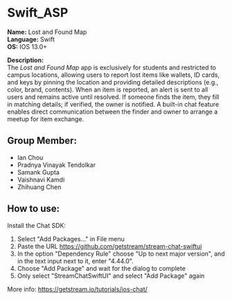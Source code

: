 # Swift_ASP
 **Name:** Lost and Found Map  
 **Language:** Swift  
 **OS:** IOS 13.0+  
 
**Description:**  
The *Lost and Found Map* app is exclusively for students and restricted to campus locations, allowing users to report lost items like wallets, ID cards, and keys by pinning the location and providing detailed descriptions (e.g., color, brand, contents). When an item is reported, an alert is sent to all users and remains active until resolved. If someone finds the item, they fill in matching details; if verified, the owner is notified. A built-in chat feature enables direct communication between the finder and owner to arrange a meetup for item exchange.

## Group Member: 
* Ian Chou
* Pradnya Vinayak Tendolkar
* Samank Gupta
* Vaishnavi Kamdi
* Zhihuang Chen

## How to use:
Install the Chat SDK:
1. Select "Add Packages…" in File menu
2. Paste the URL https://github.com/getstream/stream-chat-swiftui
3. In the option "Dependency Rule" choose "Up to next major version", and in the text input next to it, enter "4.44.0".
4. Choose "Add Package" and wait for the dialog to complete
5. Only select "StreamChatSwiftUI" and select "Add Package" again

More info: https://getstream.io/tutorials/ios-chat/
 
 
 
